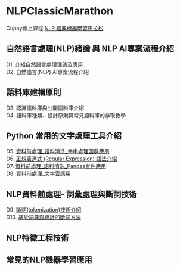 # NLPClassicMarathon
Cupoy線上課程 [NLP 經典機器學習馬拉松](https://www.cupoy.com/marathon/NLP_ML)
## 自然語言處理(NLP)緒論 與 NLP AI專案流程介紹
D1. 介紹自然語言處理理論及應用  
D2. 自然語言(NLP) AI專案流程介紹  
## 語料庫建構原則
D3. 認識語料庫與公開語料庫介紹  
D4. 語料庫種類、設計原則與常見語料庫的存取教學  
## Python 常用的文字處理工具介紹
D5. [資料前處理_語料清洗_字串處理函數應用](https://github.com/sung-yi-wang/NLPClassicMarathon/tree/main/D005)  
D6. [正規表達式 (Regular Expression) 語法介紹](https://github.com/sung-yi-wang/NLPClassicMarathon/tree/main/D006)  
D7. [資料前處理_語料清洗_Pandas套件應用](https://github.com/sung-yi-wang/NLPClassicMarathon/tree/main/D007)  
D8. [資料前處理_文字雲應用](https://github.com/sung-yi-wang/NLPClassicMarathon/tree/main/D008)  
## NLP資料前處理- 詞彙處理與斷詞技術
D9. [斷詞(tokenization)技術介紹](https://github.com/sung-yi-wang/NLPClassicMarathon/tree/main/D009)  
D10. [基於詞典與統計的斷詞方法](https://github.com/sung-yi-wang/NLPClassicMarathon/tree/main/D010)  
## NLP特徵工程技術
## 常見的NLP機器學習應用
